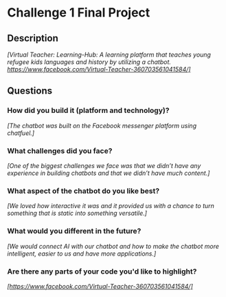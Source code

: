 # Challenge 1 Final Project

## Description

*[Virtual Teacher: Learning-Hub: A learning platform that teaches young refugee kids languages and history by utilizing a chatbot. https://www.facebook.com/Virtual-Teacher-360703561041584/]*

## Questions

### How did you build it (platform and technology)?

*[The chatbot was built on the Facebook messenger platform using chatfuel.]*

### What challenges did you face?

*[One of the biggest challenges we face was that we didn’t have any experience in building chatbots and that we didn’t have much content.]*

### What aspect of the chatbot do you like best? 

*[We loved how interactive it was and it provided us with a chance to turn something that is static into something versatile.]*

### What would you different in the future? 

*[We would connect AI with our chatbot and how to make the chatbot more intelligent, easier to us and have more applications.]*

### Are there any parts of your code you'd like to highlight?

*[https://www.facebook.com/Virtual-Teacher-360703561041584/]*
